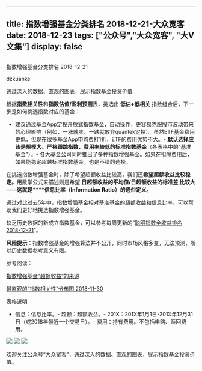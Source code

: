 
---
title:   指数增强基金分类排名 2018-12-21-大众宽客
date: 2018-12-23
tags: ["公众号","大众宽客", "大V文集"]
display: false
---


## 



指数增强基金分类排名 2018-12-21




dzkuanke




通过深入的数据、直观的图表，展示指数基金投资价值


根据**指数相关性**和**指数估值/盈利预测**表，挑选出&nbsp;**低估+低相关**&nbsp;指数组合后，下一步是如何挑选指数对应的基金：
- 建议通过基金App定投开放式指数基金，自动操作，更容易克服股市波动带来的心理影响（例如，一涨就卖、一跌就放弃quantek定投）。虽然ETF基金费用更低，但现在很多基金App申购费打1折，ETF的费用优势不大。- **默认选择应该是规模大、严格跟踪指数、费用率较低的标准指数基金**（各表格中的“基准基金”）。- 各大基金公司同时推出了多种指数增强基金。如果在扣除费用后，如果能稳定超越标准指数基金，也是不错的选择。


在挑选指数增强基金时<h-char unicode="ff0c" class="" style="max-width: 100%;box-sizing: border-box !important;word-wrap: break-word !important;">，</h-char>除了希望超额收益比较高<h-char unicode="ff0c" class="" style="max-width: 100%;box-sizing: border-box !important;word-wrap: break-word !important;">，</h-char>我们还**希望超额收益比较稳定**<h-char unicode="3002" class="" style="max-width: 100%;box-sizing: border-box !important;word-wrap: break-word !important;">**。**</h-char>用数学公式来描述则是希望&nbsp;**日超额收益的平均值/日超额收益的标准差&nbsp;**比较大<h-char unicode="2014" class="" style="max-width: 100%;box-sizing: border-box !important;word-wrap: break-word !important;">——</h-char>**这就是****信息比率**<h-char unicode="ff08" class="" style="max-width: 100%;box-sizing: border-box !important;word-wrap: break-word !important;">**（**</h-char>**Information Ratio**<h-char unicode="ff09" class="" style="max-width: 100%;box-sizing: border-box !important;word-wrap: break-word !important;">**）**</h-char>**的通俗定义**<h-char unicode="3002" class="" style="max-width: 100%;box-sizing: border-box !important;word-wrap: break-word !important;">**。**</h-char>



通过对比过去5年中，指数增强基金相对基准基金的超额收益和信息比率<h-char unicode="ff0c" class="" style="max-width: 100%;box-sizing: border-box !important;word-wrap: break-word !important;">，</h-char>可以帮助我们更好地挑选指数增强基金。



缺乏历史数据的新成立指数基金，可以参考每周更新的“[聪明指数全收益排名 2018-12-21](http://mp.weixin.qq.com/s?__biz=MzAwMTc1MDcwNw==&amp;mid=2648273685&amp;idx=1&amp;sn=d2e6c8bd615ea347c68be10a39f2cf60&amp;chksm=82f930c9b58eb9df9992e805f03e6be608fb3fcb1db834e99eca09e95b30d9b8db2c9eb692b1&amp;scene=21#wechat_redirect)”。



**风险提示**：指数增强基金的增强算法并不公开，同时市场风格多变，无法预测，所以历史数据参考意义有限。



参考阅读：

[指数增强基金”超额收益“的来源](http://mp.weixin.qq.com/s?__biz=MzAwMTc1MDcwNw==&amp;mid=2648272968&amp;idx=1&amp;sn=598917da4403d77210aa3b1a460658e4&amp;chksm=82f93394b58eba82c9a7cb228c22c656fe88c5203ff149473f9edd2d4127e44df65f5bdb146b&amp;scene=21#wechat_redirect)

[最直观的“指数相关性”分布图 2018-11-30](http://mp.weixin.qq.com/s?__biz=MzAwMTc1MDcwNw==&amp;mid=2648273525&amp;idx=2&amp;sn=4c338d0196ce3ad9abc18d9e2c351b60&amp;chksm=82f931a9b58eb8bf08ff49af498493d242e8e6781b2f205d9b1c16b700bf8bfa173881b8761f&amp;scene=21#wechat_redirect)



表格说明
- 信息：信息比率。- 超额：超额收益。- 201X：201X年1月1日-201X年12月31日（或2018年最近一个交易日）。- 费用：持有费用。不包括申购、赎回费用。


<img class="" data-copyright="0" data-ratio="1.1498257839721255" data-s="300,640" src="https://mmbiz.qpic.cn/mmbiz_png/PKw3FQPmhIhWueDgKFFBthUplllXQ0GmVU4a8uRFJJT56CwHXHQVdVpkFXzuNibYAmwzho0J3OSgib5M5tUENpHA/640?wx_fmt=png" data-type="png" data-w="1148" style=""/>

<img class="" data-copyright="0" data-ratio="1.2408376963350785" data-s="300,640" src="https://mmbiz.qpic.cn/mmbiz_png/PKw3FQPmhIhWueDgKFFBthUplllXQ0Gm0dtF5cc8so4pNqHamdRRkA2XHcYpPjOs7Ds9evZS2cexaZnkBxJDcg/640?wx_fmt=png" data-type="png" data-w="1146" style=""/>

<img class="" data-copyright="0" data-ratio="1.2286212914485166" data-s="300,640" src="https://mmbiz.qpic.cn/mmbiz_png/PKw3FQPmhIhWueDgKFFBthUplllXQ0GmLIN7oia9ayeD1hy7YTObRRv0EXNIcytebvBE7kW5U6sjyNPuvMmRQrw/640?wx_fmt=png" data-type="png" data-w="1146" style=""/>



欢迎关注公众号“大众宽客”，通过深入的数据、直观的图表，展示指数基金投资价值。








